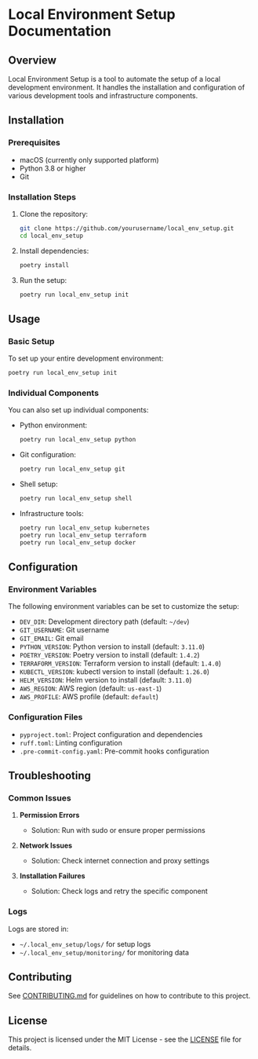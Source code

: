 # Local Environment Setup Documentation

## Overview
Local Environment Setup is a tool to automate the setup of a local development environment. It handles the installation and configuration of various development tools and infrastructure components.

## Installation

### Prerequisites
- macOS (currently only supported platform)
- Python 3.8 or higher
- Git

### Installation Steps
1. Clone the repository:
   ```bash
   git clone https://github.com/yourusername/local_env_setup.git
   cd local_env_setup
   ```

2. Install dependencies:
   ```bash
   poetry install
   ```

3. Run the setup:
   ```bash
   poetry run local_env_setup init
   ```

## Usage

### Basic Setup
To set up your entire development environment:
```bash
poetry run local_env_setup init
```

### Individual Components
You can also set up individual components:

- Python environment:
  ```bash
  poetry run local_env_setup python
  ```

- Git configuration:
  ```bash
  poetry run local_env_setup git
  ```

- Shell setup:
  ```bash
  poetry run local_env_setup shell
  ```

- Infrastructure tools:
  ```bash
  poetry run local_env_setup kubernetes
  poetry run local_env_setup terraform
  poetry run local_env_setup docker
  ```

## Configuration

### Environment Variables
The following environment variables can be set to customize the setup:

- `DEV_DIR`: Development directory path (default: `~/dev`)
- `GIT_USERNAME`: Git username
- `GIT_EMAIL`: Git email
- `PYTHON_VERSION`: Python version to install (default: `3.11.0`)
- `POETRY_VERSION`: Poetry version to install (default: `1.4.2`)
- `TERRAFORM_VERSION`: Terraform version to install (default: `1.4.0`)
- `KUBECTL_VERSION`: kubectl version to install (default: `1.26.0`)
- `HELM_VERSION`: Helm version to install (default: `3.11.0`)
- `AWS_REGION`: AWS region (default: `us-east-1`)
- `AWS_PROFILE`: AWS profile (default: `default`)

### Configuration Files
- `pyproject.toml`: Project configuration and dependencies
- `ruff.toml`: Linting configuration
- `.pre-commit-config.yaml`: Pre-commit hooks configuration

## Troubleshooting

### Common Issues
1. **Permission Errors**
   - Solution: Run with sudo or ensure proper permissions

2. **Network Issues**
   - Solution: Check internet connection and proxy settings

3. **Installation Failures**
   - Solution: Check logs and retry the specific component

### Logs
Logs are stored in:
- `~/.local_env_setup/logs/` for setup logs
- `~/.local_env_setup/monitoring/` for monitoring data

## Contributing
See [CONTRIBUTING.md](CONTRIBUTING.md) for guidelines on how to contribute to this project.

## License
This project is licensed under the MIT License - see the [LICENSE](LICENSE) file for details. 